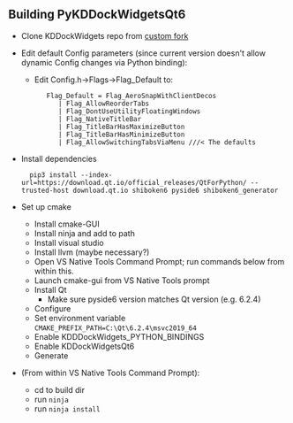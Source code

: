 
## Building PyKDDockWidgetsQt6
- Clone KDDockWidgets repo from [custom fork](https://github.com/chriscline/kddockwidgets)
- Edit default Config parameters (since current version doesn't allow dynamic Config changes via Python binding):
  - Edit Config.h->Flags->Flag_Default to:

           Flag_Default = Flag_AeroSnapWithClientDecos
              | Flag_AllowReorderTabs
              | Flag_DontUseUtilityFloatingWindows
              | Flag_NativeTitleBar
              | Flag_TitleBarHasMaximizeButton
              | Flag_TitleBarHasMinimizeButton
              | Flag_AllowSwitchingTabsViaMenu ///< The defaults
- Install dependencies 

        pip3 install --index-url=https://download.qt.io/official_releases/QtForPython/ --trusted-host download.qt.io shiboken6 pyside6 shiboken6_generator

- Set up cmake
  - Install cmake-GUI 
  - Install ninja and add to path
  - Install visual studio
  - Install llvm (maybe necessary?)
  - Open VS Native Tools Command Prompt; run commands below from within this.
  - Launch cmake-gui from VS Native Tools prompt
  - Install Qt
    - Make sure pyside6 version matches Qt version (e.g. 6.2.4)
  - Configure
  - Set environment variable `CMAKE_PREFIX_PATH=C:\Qt\6.2.4\msvc2019_64`
  - Enable KDDDockWidgets_PYTHON_BINDINGS
  - Enable KDDockWidgetsQt6
  - Generate
- (From within VS Native Tools Command Prompt):
  - cd to build dir
  - run `ninja`
  - run `ninja install`

